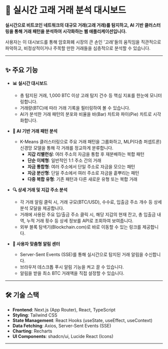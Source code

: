 # 🐳 실시간 고래 거래 분석 대시보드

**실시간으로 비트코인 네트워크의 대규모 거래(고래 거래)를 탐지하고, AI 기반 클러스터링을 통해 거래 패턴을 분석하여 시각화하는 웹 애플리케이션입니다.**

사용자는 이 대시보드를 통해 암호화폐 시장의 큰 손인 '고래'들의 움직임을 직관적으로 파악하고, 비정상적이거나 주목할 만한 거래들을 심층적으로 분석할 수 있습니다.

---

## ✨ 주요 기능

- **📊 실시간 대시보드**

  - 총 탐지된 거래, 1,000 BTC 이상 고래 탐지 건수 등 핵심 지표를 한눈에 모니터링합니다.
  - 거래량(BTC)에 따라 거래 기록을 필터링하여 볼 수 있습니다.
  - AI가 분석한 거래 패턴의 분포와 비율을 바(Bar) 차트와 파이(Pie) 차트로 시각화합니다.

- **🤖 AI 기반 거래 패턴 분석**

  - K-Means 클러스터링으로 주요 거래 패턴을 그룹화하고, MLP(다층 퍼셉트론) 신경망 모델을 통해 각 거래를 정교하게 분류합니다.
    - **지갑 리밸런싱**: 여러 주소의 자금을 통합 후 재분배하는 복합 패턴
    - **단순 이체형**: 일반적인 1:1 주소 간의 거래
    - **자금 통합형**: 여러 주소에서 단일 주소로 자금을 모으는 패턴
    - **자금 분산형**: 단일 주소에서 여러 주소로 자금을 흩뿌리는 패턴
    - **다중 복합 유형**: 기존 패턴과 다른 새로운 유형 또는 복합 거래

- **🔍 상세 거래 및 지갑 주소 분석**

  - 각 거래 알림 클릭 시, 거래 규모(BTC/USD), 수수료, 입출금 주소 개수 등 상세 분석 모달을 제공합니다.
  - 거래에 사용된 주요 입/출금 주소 클릭 시, 해당 지갑의 현재 잔고, 총 입출금 내역, 누적 거래 횟수 등 상세 정보를 API로 조회하여 보여줍니다.
  - 외부 블록 탐색기(Blockchain.com)로 바로 이동할 수 있는 링크를 제공합니다.

- **🔔 사용자 맞춤형 알림 센터**
  - Server-Sent Events (SSE)를 통해 실시간으로 탐지된 거래 알림을 수신합니다.
  - 브라우저 데스크톱 푸시 알림 기능을 켜고 끌 수 있습니다.
  - 알림을 받을 최소 BTC 거래액을 직접 설정할 수 있습니다.

---

## 🛠️ 기술 스택

- **Frontend**: Next.js (App Router), React, TypeScript
- **Styling**: Tailwind CSS
- **State Management**: React Hooks (useState, useEffect, useContext)
- **Data Fetching**: Axios, Server-Sent Events (SSE)
- **Charting**: Recharts
- **UI Components**: shadcn/ui, Lucide React (Icons)

---
